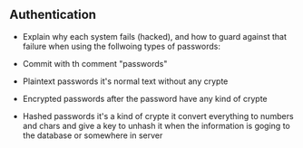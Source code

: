 ## Authentication
- Explain why each system fails (hacked), and how to guard against that failure when using the follwoing types of passwords:
- Commit with th comment "passwords"

- Plaintext passwords
it's normal text without any crypte


- Encrypted passwords
after the password have any kind of crypte 



- Hashed passwords
it's a kind of crypte it convert everything to numbers and chars and give a key to unhash it when the information is goging to the database or somewhere in server
